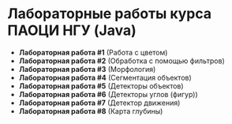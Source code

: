 # Лабораторные работы курса ПАОЦИ НГУ (Java)
* **Лабораторная работа #1** (Работа с цветом)
* **Лабораторная работа #2** (Обработка с помощью фильтров)
* **Лабораторная работа #3** (Морфология)
* **Лабораторная работа #4** (Сегментация объектов)
* **Лабораторная работа #5** (Детекторы объектов)
* **Лабораторная работа #6** (Детекторы углов (фигур))
* **Лабораторная работа #7** (Детектор движения)
* **Лабораторная работа #8** (Карта глубины)
